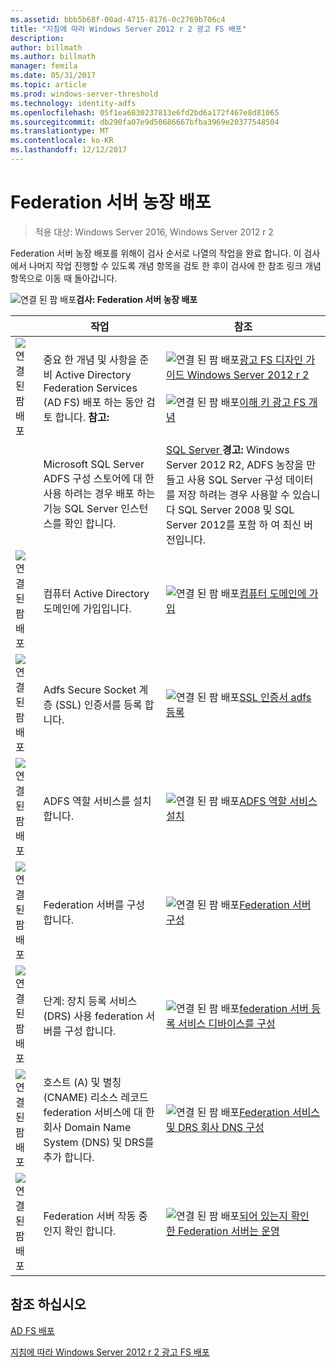 ```yaml
---
ms.assetid: bbb5b68f-00ad-4715-8176-0c2769b706c4
title: "지침에 따라 Windows Server 2012 r 2 광고 FS 배포"
description: 
author: billmath
ms.author: billmath
manager: femila
ms.date: 05/31/2017
ms.topic: article
ms.prod: windows-server-threshold
ms.technology: identity-adfs
ms.openlocfilehash: 05f1ea6830237813e6fd2bd6a172f467e8d81065
ms.sourcegitcommit: db290fa07e9d50686667bfba3969e20377548504
ms.translationtype: MT
ms.contentlocale: ko-KR
ms.lasthandoff: 12/12/2017
---
```

# <a name="deploying-a-federation-server-farm"></a>Federation 서버 농장 배포

>적용 대상: Windows Server 2016, Windows Server 2012 r 2

Federation 서버 농장 배포를 위해이 검사 순서로 나열의 작업을 완료 합니다. 이 검사에서 나머지 작업 진행할 수 있도록 개념 항목을 검토 한 후이 검사에 한 참조 링크 개념 항목으로 이동 때 돌아갑니다.  
  
![연결 된 팜 배포](media/2b05dce3-938f-4168-9b8f-1f4398cbdb9b.gif)**검사: Federation 서버 농장 배포**  
  
||작업|참조|  
|-|--------|-------------|  
|![연결 된 팜 배포](media/icon_checkboxo.gif)|중요 한 개념 및 사항을 준비 Active Directory Federation Services \(AD FS\) 배포 하는 동안 검토 합니다. **참고:**|![연결 된 팜 배포](media/faa393df-4856-4431-9eda-4f4e5be72a90.gif)[광고 FS 디자인 가이드 Windows Server 2012 r 2](../../ad-fs/design/AD-FS-Design-Guide-in-Windows-Server-2012-R2.md)<br /><br />![연결 된 팜 배포](media/faa393df-4856-4431-9eda-4f4e5be72a90.gif)[이해 키 광고 FS 개념](../../ad-fs/technical-reference/Understanding-Key-AD-FS-Concepts.md)|  
||Microsoft SQL Server ADFS 구성 스토어에 대 한 사용 하려는 경우 배포 하는 기능 SQL Server 인스턴스를 확인 합니다.|[SQL Server ](https://technet.microsoft.com/sqlserver)**경고:** Windows Server 2012 R2, ADFS 농장을 만들고 사용 SQL Server 구성 데이터를 저장 하려는 경우 사용할 수 있습니다 SQL Server 2008 및 SQL Server 2012를 포함 하 여 최신 버전입니다.|  
|![연결 된 팜 배포](media/icon_checkboxo.gif)|컴퓨터 Active Directory 도메인에 가입입니다.|![연결 된 팜 배포](media/faa393df-4856-4431-9eda-4f4e5be72a90.gif)[컴퓨터 도메인에 가입](Join-a-Computer-to-a-Domain.md)|  
|![연결 된 팜 배포](media/icon_checkboxo.gif)|Adfs Secure Socket 계층 \(SSL\) 인증서를 등록 합니다.|![연결 된 팜 배포](media/bc6cea1a-1c6c-4124-8c8f-1df5adfe8c88.gif)[SSL 인증서 adfs 등록](Enroll-an-SSL-Certificate-for-AD-FS.md)|  
|![연결 된 팜 배포](media/icon_checkboxo.gif)|ADFS 역할 서비스를 설치 합니다.|![연결 된 팜 배포](media/bc6cea1a-1c6c-4124-8c8f-1df5adfe8c88.gif)[ADFS 역할 서비스 설치](Install-the-AD-FS-Role-Service.md)|  
|![연결 된 팜 배포](media/icon_checkboxo.gif)|Federation 서버를 구성 합니다.|![연결 된 팜 배포](media/bc6cea1a-1c6c-4124-8c8f-1df5adfe8c88.gif)[Federation 서버 구성](Configure-a-Federation-Server.md)|  
|![연결 된 팜 배포](media/icon_checkboxo.gif)|단계: 장치 등록 서비스 \(DRS\) 사용 federation 서버를 구성 합니다.|![연결 된 팜 배포](media/faa393df-4856-4431-9eda-4f4e5be72a90.gif)[federation 서버 등록 서비스 디바이스를 구성](Configure-a-federation-server-with-Device-Registration-Service.md)|  
|![연결 된 팜 배포](media/icon_checkboxo.gif)|호스트 \(A\) 및 별칭 \(CNAME\) 리소스 레코드 federation 서비스에 대 한 회사 Domain Name System \(DNS\) 및 DRS를 추가 합니다.|![연결 된 팜 배포](media/faa393df-4856-4431-9eda-4f4e5be72a90.gif)[Federation 서비스 및 DRS 회사 DNS 구성](Configure-Corporate-DNS-for-the-Federation-Service-and-DRS.md)|  
|![연결 된 팜 배포](media/icon_checkboxo.gif)|Federation 서버 작동 중인지 확인 합니다.|![연결 된 팜 배포](media/faa393df-4856-4431-9eda-4f4e5be72a90.gif)[되어 있는지 확인 한 Federation 서버는 운영](Verify-That-a-Federation-Server-Is-Operational.md)|  
  

## <a name="see-also"></a>참조 하십시오  
[AD FS 배포](../../ad-fs/AD-FS-Deployment.md)  

[지침에 따라 Windows Server 2012 r 2 광고 FS 배포](../../ad-fs/deployment/Windows-Server-2012-R2-AD-FS-Deployment-Guide.md)  
  

